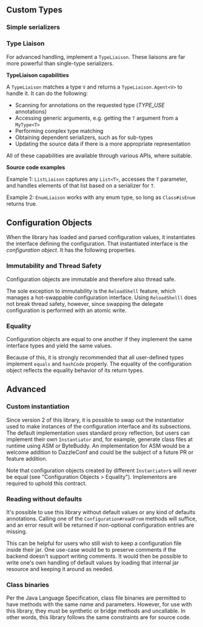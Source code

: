 

## Custom Types

### Simple serializers

### Type Liaison

For advanced handling, implement a `TypeLiaison`. These liaisons are far more powerful than single-type serializers. 

**TypeLiaison capabilities**

A `TypeLiaison` matches a type `V` and returns a `TypeLiaison.Agent<V>` to handle it. It can do the following:

* Scanning for annotations on the requested type (*TYPE_USE* annotations)
* Accessing generic arguments, e.g. getting the `T` argument from a `MyType<T>`
* Performing complex type matching
* Obtaining dependent serializers, such as for sub-types
* Updating the source data if there is a more appropriate representation

All of these capabilities are available through various APIs, where suitable.

**Source code examples**

Example 1: `ListLiaison` captures any `List<T>`, accesses the `T` parameter, and handles elements of that list based on a serializer for `T`.

Example 2: `EnumLiaison` works with any enum type, so long as `Class#isEnum` returns true.

## Configuration Objects

When the library has loaded and parsed configuration values, it instantiates the interface defining the configuration. That instantiated interface is the *configuration object*. It has the following properties.

### Immutability and Thread Safety

Configuration objects are immutable and therefore also thread safe.

The sole exception to immutability is the `ReloadShell` feature, which manages a hot-swappable configuration interface. Using `ReloadShelll` does not break thread safety, however, since swapping the delegate configuration is performed with an atomic write.

### Equality

Configuration objects are equal to one another if they implement the same interface types and yield the same values.

Because of this, it is strongly recommended that all user-defined types implement `equals` and `hashCode` properly. The equality of the configuration object reflects the equality behavior of its return types.

## Advanced

### Custom instantiation

Since version 2 of this library, it is possible to swap out the instantiatior used to make instances of the configuration interface and its subsections. The default implementation uses standard proxy reflection, but users can implement their own `Instantiator` and, for example, generate class files at runtime using ASM or ByteBuddy. An implementation for ASM would be a welcome addition to DazzleConf and could be the subject of a future PR or feature addition.

Note that configuration objects created by different `Instantiator`s will never be equal (see "Configuration Objects > Equality"). Implementors are required to uphold this contract.

### Reading without defaults

It's possible to use this library without default values or any kind of defaults annotations. Calling one of the `Configuration#readFrom` methods will suffice, and an error result will be returned if non-optional configuration entries are missing.

This can be helpful for users who still wish to keep a configuration file inside their jar. One use-case would be to preserve comments if the backend doesn't support writing comments. It would then be possible to write one's own handling of default values by loading that internal jar resource and keeping it around as needed.

### Class binaries

Per the Java Language Specification, class file binaries are permitted to have methods with the same name and parameters. However, for use with this library, they must be synthetic or bridge methods and uncallable. In other words, this library follows the same constraints are for source code.



